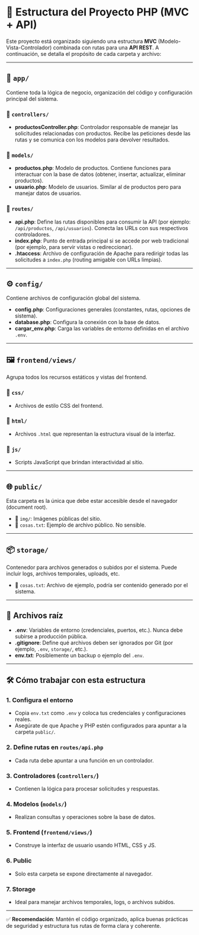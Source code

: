 # 📁 Estructura del Proyecto PHP (MVC + API)

Este proyecto está organizado siguiendo una estructura **MVC** (Modelo-Vista-Controlador) combinada con rutas para una **API REST**. A continuación, se detalla el propósito de cada carpeta y archivo:

---

## 🧠 `app/`

Contiene toda la lógica de negocio, organización del código y configuración principal del sistema.

### 📁 `controllers/`
- **productosController.php**: Controlador responsable de manejar las solicitudes relacionadas con productos. Recibe las peticiones desde las rutas y se comunica con los modelos para devolver resultados.

### 📁 `models/`
- **productos.php**: Modelo de productos. Contiene funciones para interactuar con la base de datos (obtener, insertar, actualizar, eliminar productos).
- **usuario.php**: Modelo de usuarios. Similar al de productos pero para manejar datos de usuarios.

### 📁 `routes/`
- **api.php**: Define las rutas disponibles para consumir la API (por ejemplo: `/api/productos`, `/api/usuarios`). Conecta las URLs con sus respectivos controladores.
- **index.php**: Punto de entrada principal si se accede por web tradicional (por ejemplo, para servir vistas o redireccionar).
- **.htaccess**: Archivo de configuración de Apache para redirigir todas las solicitudes a `index.php` (routing amigable con URLs limpias).

---

## ⚙️ `config/`

Contiene archivos de configuración global del sistema.

- **config.php**: Configuraciones generales (constantes, rutas, opciones de sistema).
- **database.php**: Configura la conexión con la base de datos.
- **cargar_env.php**: Carga las variables de entorno definidas en el archivo `.env`.

---

## 🖼️ `frontend/views/`

Agrupa todos los recursos estáticos y vistas del frontend.

### 📁 `css/`
- Archivos de estilo CSS del frontend.

### 📁 `html/`
- Archivos `.html` que representan la estructura visual de la interfaz.

### 📁 `js/`
- Scripts JavaScript que brindan interactividad al sitio.

---

## 🌐 `public/`

Esta carpeta es la única que debe estar accesible desde el navegador (document root).

- 📁 `img/`: Imágenes públicas del sitio.
- 📝 `cosas.txt`: Ejemplo de archivo público. No sensible.

---

## 📦 `storage/`

Contenedor para archivos generados o subidos por el sistema. Puede incluir logs, archivos temporales, uploads, etc.

- 📝 `cosas.txt`: Archivo de ejemplo, podría ser contenido generado por el sistema.

---

## 🔐 Archivos raíz

- **.env**: Variables de entorno (credenciales, puertos, etc.). Nunca debe subirse a producción pública.
- **.gitignore**: Define qué archivos deben ser ignorados por Git (por ejemplo, `.env`, `storage/`, etc.).
- **env.txt**: Posiblemente un backup o ejemplo del `.env`.

---

## 🛠 Cómo trabajar con esta estructura

### 1. Configura el entorno
- Copia `env.txt` como `.env` y coloca tus credenciales y configuraciones reales.
- Asegúrate de que Apache y PHP estén configurados para apuntar a la carpeta `public/`.

### 2. Define rutas en `routes/api.php`
- Cada ruta debe apuntar a una función en un controlador.

### 3. Controladores (`controllers/`)
- Contienen la lógica para procesar solicitudes y respuestas.

### 4. Modelos (`models/`)
- Realizan consultas y operaciones sobre la base de datos.

### 5. Frontend (`frontend/views/`)
- Construye la interfaz de usuario usando HTML, CSS y JS.

### 6. Public
- Solo esta carpeta se expone directamente al navegador.

### 7. Storage
- Ideal para manejar archivos temporales, logs, o archivos subidos.

---

✅ **Recomendación**: Mantén el código organizado, aplica buenas prácticas de seguridad y estructura tus rutas de forma clara y coherente.
